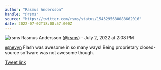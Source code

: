 ```yaml
---
author: "Rasmus Andersson"
handle: "@rsms"
source: "https://twitter.com/rsms/status/1543295680088662016"
date: 2022-07-02T18:08:57.000Z
---
```

![rsms](https://pbs.twimg.com/profile_images/1432033002880520193/nuDFioj3_normal.jpg)
Rasmus Andersson ([@rsms](https://twitter.com/rsms)) - July 2, 2022 at 2:08 PM


[@nevyn](https://twitter.com/nevyn) Flash was awesome in so many ways! Being proprietary closed-source software was not awesome though.


[Tweet link](https://twitter.com/rsms/status/1543295680088662016)
